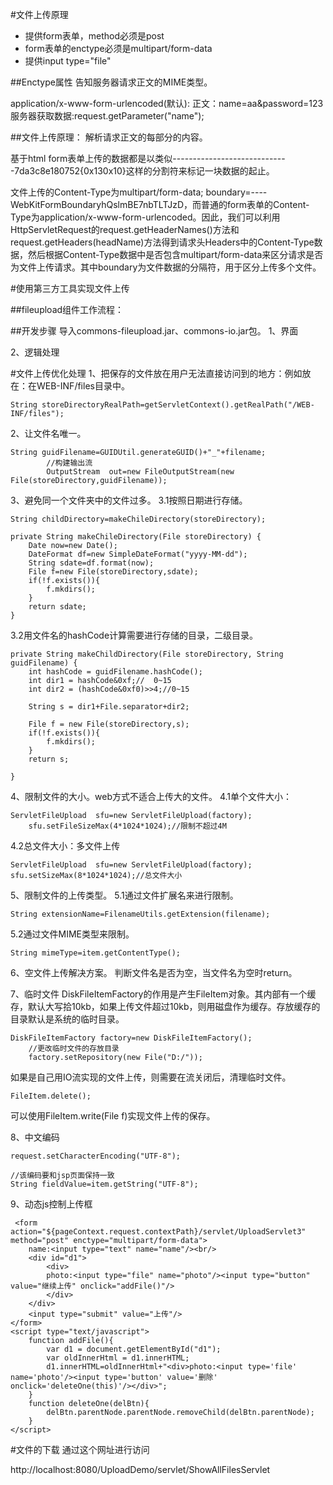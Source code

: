 #文件上传原理

- 提供form表单，method必须是post
- form表单的enctype必须是multipart/form-data
- 提供input type="file"  

##Enctype属性
告知服务器请求正文的MIME类型。

application/x-www-form-urlencoded(默认):
正文：name=aa&password=123
服务器获取数据:request.getParameter("name");



##文件上传原理：
解析请求正文的每部分的内容。

基于html form表单上传的数据都是以类似-----------------------------7da3c8e180752{0x130x10}这样的分割符来标记一块数据的起止。


文件上传的Content-Type为multipart/form-data; boundary=----WebKitFormBoundaryhQslmBE7nbTLTJzD，而普通的form表单的Content-Type为application/x-www-form-urlencoded。因此，我们可以利用HttpServletRequest的request.getHeaderNames()方法和request.getHeaders(headName)方法得到请求头Headers中的Content-Type数据，然后根据Content-Type数据中是否包含multipart/form-data来区分请求是否为文件上传请求。其中boundary为文件数据的分隔符，用于区分上传多个文件。



#使用第三方工具实现文件上传

##fileupload组件工作流程：


##开发步骤
导入commons-fileupload.jar、commons-io.jar包。
1、界面

2、逻辑处理





#文件上传优化处理
1、把保存的文件放在用户无法直接访问到的地方：例如放在：在WEB-INF/files目录中。

    String storeDirectoryRealPath=getServletContext().getRealPath("/WEB-INF/files");
			
2、让文件名唯一。

    String guidFilename=GUIDUtil.generateGUID()+"_"+filename;
			//构建输出流
			OutputStream  out=new FileOutputStream(new File(storeDirectory,guidFilename));
			
3、避免同一个文件夹中的文件过多。
3.1按照日期进行存储。

	String childDirectory=makeChileDirectory(storeDirectory);

    private String makeChileDirectory(File storeDirectory) {
		Date now=new Date();
		DateFormat df=new SimpleDateFormat("yyyy-MM-dd");
		String sdate=df.format(now);
		File f=new File(storeDirectory,sdate);
		if(!f.exists()){
			f.mkdirs();
		}
		return sdate;
	}
3.2用文件名的hashCode计算需要进行存储的目录，二级目录。

	private String makeChildDirectory(File storeDirectory, String guidFilename) {
		int hashCode = guidFilename.hashCode();
		int dir1 = hashCode&0xf;//  0~15
		int dir2 = (hashCode&0xf0)>>4;//0~15
		
		String s = dir1+File.separator+dir2;
		
		File f = new File(storeDirectory,s);
		if(!f.exists()){
			f.mkdirs();
		}
		return s;
		
	}
4、限制文件的大小。web方式不适合上传大的文件。
4.1单个文件大小：

	ServletFileUpload  sfu=new ServletFileUpload(factory);
		sfu.setFileSizeMax(4*1024*1024);//限制不超过4M

4.2总文件大小：多文件上传

	ServletFileUpload  sfu=new ServletFileUpload(factory);
    sfu.setSizeMax(8*1024*1024);//总文件大小

5、限制文件的上传类型。
5.1通过文件扩展名来进行限制。

    String extensionName=FilenameUtils.getExtension(filename);
			
5.2通过文件MIME类型来限制。
    
    String mimeType=item.getContentType();

6、空文件上传解决方案。
判断文件名是否为空，当文件名为空时return。

7、临时文件
DiskFileItemFactory的作用是产生FileItem对象。其内部有一个缓存，默认大写拾10kb，如果上传文件超过10kb，则用磁盘作为缓存。存放缓存的目录默认是系统的临时目录。

	DiskFileItemFactory factory=new DiskFileItemFactory();
		//更改临时文件的存放目录
		factory.setRepository(new File("D:/"));

如果是自己用IO流实现的文件上传，则需要在流关闭后，清理临时文件。

    FileItem.delete();
可以使用FileItem.write(File f)实现文件上传的保存。


8、中文编码
    
    request.setCharacterEncoding("UTF-8");
    
    //该编码要和jsp页面保持一致
    String fieldValue=item.getString("UTF-8");

9、动态js控制上传框

     <form action="${pageContext.request.contextPath}/servlet/UploadServlet3" method="post" enctype="multipart/form-data">
    	name:<input type="text" name="name"/><br/>
    	<div id="d1">
    		<div>
    		photo:<input type="file" name="photo"/><input type="button" value="继续上传" onclick="addFile()"/>
    		</div>
    	</div>
    	<input type="submit" value="上传"/>
    </form>
    <script type="text/javascript">
    	function addFile(){
    		var d1 = document.getElementById("d1");
    		var oldInnerHtml = d1.innerHTML;
    		d1.innerHTML=oldInnerHtml+"<div>photo:<input type='file' name='photo'/><input type='button' value='删除' onclick='deleteOne(this)'/></div>";
    	}
    	function deleteOne(delBtn){
    		delBtn.parentNode.parentNode.removeChild(delBtn.parentNode);
    	}
    </script>



#文件的下载
通过这个网址进行访问

http://localhost:8080/UploadDemo/servlet/ShowAllFilesServlet















